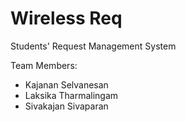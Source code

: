 # Wireless Req
Students' Request Management System

Team Members:
- Kajanan Selvanesan
- Laksika Tharmalingam
- Sivakajan Sivaparan
